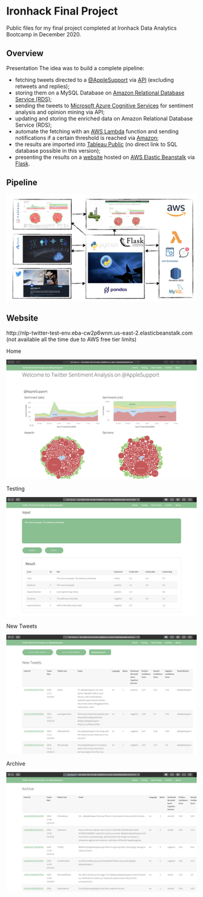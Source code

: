 # Ironhack Final Project
Public files for my final project completed at Ironhack Data Analytics Bootcamp in December 2020.

## Overview
Presentation
The idea was to build a complete pipeline:
<ul>
  <li>fetching tweets directed to a <a href="twitter.com/AppleSupport">@AppleSupport</a> via <a href="www.tweepy.org">API</a> (excluding retweets and replies);</li>
  <li>storing them on a MySQL Database on <a href="aws.amazon.com/rds">Amazon Relational Database Service (RDS)</a>;</li>
  <li>sending the tweets to <a href="azure.microsoft.com/en-us/services/cognitive-services/">Microsoft Azure Cognitive Services</a> for sentiment analysis and opinion mining via API;</li>
  <li>updating and storing the enriched data on Amazon Relational Database Service (RDS);</li>
  <li>automate the fetching with an <a href="aws.amazon.com/lambda/">AWS Lambda</a> function and sending notifications if a certain threshold is reached via <a href="aws.amazon.com/sns">Amazon</a>;</li>
  <li>the results are imported into <a href="https://public.tableau.com/views/twitter_16075212954180/AppleSupport?:language=en-GB&:display_count=y&:origin=viz_share_link">Tableau Public</a> (no direct link to SQL database possible in this version);</li>
  <li>presenting the results on a <a href="http://nlp-twitter-test-env.eba-cw2p6wnm.us-east-2.elasticbeanstalk.com">website</a> hosted on <a href="aws.amazon.com/elasticbeanstalk/">AWS Elastic Beanstalk</a> via <a href="flask.palletsprojects.com">Flask</a>.</li>
</ul>

## Pipeline
<img src="pictures/pipeline.png" alt="Pipeline">
                                      
## Website
<p>http://nlp-twitter-test-env.eba-cw2p6wnm.us-east-2.elasticbeanstalk.com<br>
(not available all the time due to AWS free tier limits)</p>
<p>Home</p>
<img src="pictures/website1.png" alt="Website | Home">
<p>Testing</p>
<img src="pictures/website2.png" alt="Website | Testing">
<p>New Tweets</p>
<img src="pictures/website3.png" alt="Website | New Tweets">
<p>Archive</p>
<img src="pictures/website4.png" alt="Website | Archive">
